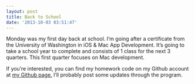 ```yaml
---
layout: post
title: Back to School
date: '2013-10-03 03:51:47'
---
```


Monday was my first day back at school. I’m going after a certificate from the University of Washington in iOS & Mac App Development. It’s going to take a school year to complete and consists of 1 class for the next 3 quarters. This first quarter focuses on Mac development.

If you’re interested, you can find my homework code on my Github account at [my Github page.](https://github.com/jsorge) I’ll probably post some updates through the program.

